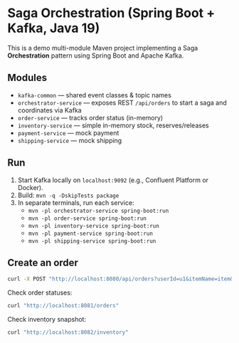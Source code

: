 # Saga Orchestration (Spring Boot + Kafka, Java 19) 

This is a demo multi-module Maven project implementing a Saga **Orchestration** pattern
using Spring Boot and Apache Kafka.

## Modules
- `kafka-common` — shared event classes & topic names
- `orchestrator-service` — exposes REST `/api/orders` to start a saga and coordinates via Kafka
- `order-service` — tracks order status (in-memory)
- `inventory-service` — simple in-memory stock, reserves/releases
- `payment-service` — mock payment
- `shipping-service` — mock shipping

## Run
1. Start Kafka locally on `localhost:9092` (e.g., Confluent Platform or Docker).
2. Build: `mvn -q -DskipTests package`
3. In separate terminals, run each service:
   - `mvn -pl orchestrator-service spring-boot:run`
   - `mvn -pl order-service spring-boot:run`
   - `mvn -pl inventory-service spring-boot:run`
   - `mvn -pl payment-service spring-boot:run`
   - `mvn -pl shipping-service spring-boot:run`

## Create an order
```bash
curl -X POST "http://localhost:8080/api/orders?userId=u1&itemName=item&quantity=1&amount=100"
```

Check order statuses:
```bash
curl "http://localhost:8081/orders"
```

Check inventory snapshot:
```bash
curl "http://localhost:8082/inventory"
```
